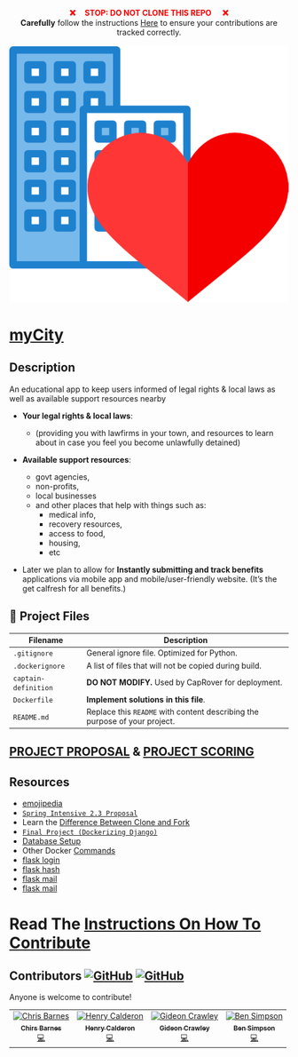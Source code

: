 <p align="center">
    <strong style="color: red;">❌&nbsp;&nbsp;&nbsp;&nbsp;&nbsp;STOP: DO NOT CLONE THIS REPO &nbsp;&nbsp;&nbsp;&nbsp;&nbsp;❌</strong>
    <br><b>Carefully</b> follow the instructions <a href="Docs/Instructions.md">Here</a> to ensure your contributions are tracked correctly.
    <br><br><img src="static/img/myCityLogo.png" alt="logo">
</p>

# [myCity](https://my-city.club)

## Description

An educational app to keep users informed of legal rights & local laws as well as available support resources nearby

- **Your legal rights & local laws**:
  - (providing you with lawfirms in your town, and resources to learn about in case you feel you become unlawfully detained)

- **Available support resources**:
  - govt agencies,
  - non-profits,
  - local businesses
  - and other places that help with things such as:
    - medical info,
    - recovery resources,
    - access to food,
    - housing,
    - etc

- Later we plan to allow for **Instantly submitting and track benefits** applications via mobile app and mobile/user-friendly website. (It’s the get calfresh for all benefits.)

## 📂 Project Files

| Filename             | Description                                                                |
| -------------------- | -------------------------------------------------------------------------- |
| `.gitignore`         | General ignore file. Optimized for Python.                                 |
| `.dockerignore`      | A list of files that will not be copied during build.                      |
| `captain-definition` | **DO NOT MODIFY.** Used by CapRover for deployment.                        |
| `Dockerfile`         | **Implement solutions in this file**.                                      |
| `README.md`          | Replace this `README` with content describing the purpose of your project. |

## [PROJECT PROPOSAL](Docs/Proposal.md)     &       [PROJECT SCORING](Docs/Rubric-Scoring.md)

## Resources

- [emojipedia](https://emojipedia.org/)
- [`Spring Intensive 2.3 Proposal`](https://docs.google.com/document/d/1y7tC2fXuBbh0znymnoryIb7qaR-2ImK9_4I9IKvUKdA/edit?usp=sharing)
- Learn the [Difference Between Clone and Fork](https://www.toolsqa.com/git/difference-between-git-clone-and-git-fork/)
- [`Final Project (Dockerizing Django)`](https://docs.google.com/document/d/1v2SHghK2yvD-XCEolZETN6q4UPtL1Sai_jRH1ROh21Q/edit#)
- [Database Setup](https://www.digitalocean.com/community/tutorials/how-to-make-a-web-application-using-flask-in-python-3#step-4-%E2%80%94-setting-up-the-database)
- Other Docker [Commands](Docs/Docker-comands.md)
- [flask login](https://github.com/maxcountryman/flask-login)
- [flask hash](https://flask-hashing.readthedocs.io/en/latest/)
- [flask mail](https://pythonhosted.org/Flask-Mail/)
- [flask mail](https://blog.miguelgrinberg.com/post/the-flask-mega-tutorial-part-x-email-support/page/0)

# Read The [Instructions On How To Contribute](Docs/Instructions.md)

## Contributors [![GitHub](https://img.shields.io/github/forks/ChrisBarnes2000/myCity.svg?style=flat-square)](https://github.com/ChrisBarnes2000/myCity/network) [![GitHub](https://img.shields.io/github/issues/ChrisBarnes2000/myCity.svg?style=flat-square)](https://github.com/ChrisBarnes2000/myCity/issues)

Anyone is welcome to contribute!

<table>
  <tr>
    <td align="center">
        <a href="https://github.com/ChrisBarnes2000">
            <img src="https://avatars3.githubusercontent.com/u/25515082?s=120&v=4" width="75px;" alt="Chris Barnes"/>
            <br />
            <sub><b>Chirs Barnes</b></sub>
        </a>
        <br />
        <a href="https://github.com/ChrisBarnes2000/myCity/commits?author=ChrisBarnes2000" title="Code">💻</a>
    </td>
    <td align="center">
        <a href="https://github.com/KitsuneNoctus">
            <img src="https://avatars3.githubusercontent.com/u/19269477?v=4&s=64" width="75px;" alt="Henry Calderon"/>
            <br />
            <sub><b>Henry Calderon</b></sub>
        </a>
        <br />
        <a href="https://github.com/ChrisBarnes2000/myCity/commits?author=KitsuneNoctus" title="Code">💻</a>
    </td>
    <td align="center">
        <a href="https://github.com/GSCrawley">
            <img src="https://avatars3.githubusercontent.com/u/31636555?v=4&s=64" width="75px;" alt="Gideon Crawley"/>
            <br />
            <sub><b>Gideon Crawley</b></sub>
        </a>
        <br />
        <a href="https://github.com/ChrisBarnes2000/myCity/commits?author=GSCrawley" title="Code">💻</a>
    </td>
    <td align="center">
        <a href="https://github.com/bsimps01">
            <img src="https://avatars3.githubusercontent.com/u/54187088?v=4&s=64" width="75px;" alt="Ben Simpson"/>
            <br />
            <sub><b>Ben Simpson</b></sub>
        </a>
        <br />
        <a href="https://github.com/ChrisBarnes2000/myCity/commits?author=bsimps01" title="Code">💻</a>
    </td>
</table>
